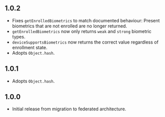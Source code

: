 ## 1.0.2

* Fixes `getEnrolledBiometrics` to match documented behaviour:
  Present biometrics that are not enrolled are no longer returned.
* `getEnrolledBiometrics` now only returns `weak` and `strong` biometric types.
* `deviceSupportsBiometrics` now returns the correct value regardless of enrollment state.
* Adopts `Object.hash`.

## 1.0.1

* Adopts `Object.hash`.

## 1.0.0

* Initial release from migration to federated architecture.
